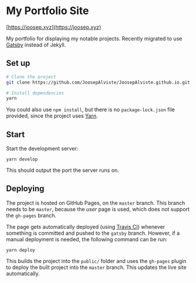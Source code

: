 # My Portfolio Site

[https://joosep.xyz](https://joosep.xyz)

My portfolio for displaying my notable projects. Recently migrated to use
[Gatsby](https://www.gatsbyjs.org/) instead of Jekyll.

## Set up

```bash
# Clone the project
git clone https://github.com/JoosepAlviste/JoosepAlviste.github.io.git

# Install dependencies
yarn
```

You could also use `npm install`, but there is no `package-lock.json` file
provided, since the project uses [Yarn](https://yarnpkg.com/).

## Start

Start the development server:

```
yarn develop
```

This should output the port the server runs on.

## Deploying

The project is hosted on GitHub Pages, on the `master` branch. This branch needs
to be `master`, because the _user_ page is used, which does not support the
`gh-pages` branch.

The page gets automatically deployed (using [Travis CI](https://travis-ci.org/))
whenever something is committed and pushed to the `gatsby` branch. However, if a
manual deployment is needed, the following command can be run:

```
yarn deploy
```

This builds the project into the `public/` folder and uses the `gh-pages` plugin
to deploy the built project into the `master` branch. This updates the live site
automatically.
